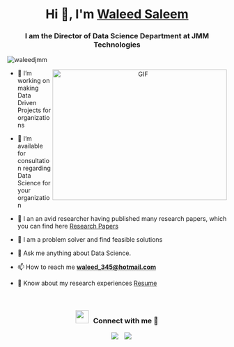 <h1 align="center">Hi 👋, I'm <a href="https://waleedjmm.github.io/Me.io/" target="blank">
Waleed Saleem</a></h1>
<h3 align="center">I am the Director of Data Science Department at JMM Technologies </h3>

<p align="left"> <img src="https://komarev.com/ghpvc/?username=1waleedjmm&label=Profile%20views&color=0e75b6&style=flat" alt="waleedjmm" /> </p>

<a target="_blank" align="center">
  <img align="right" top="500" height="300" width="400" alt="GIF" src="https://media.giphy.com/media/SWoSkN6DxTszqIKEqv/giphy.gif">
</a>

- 🔭 I’m working on making Data Driven Projects for organizations


- 🤝 I’m available for consultation regarding Data Science for your organization


- 📝 I an an avid researcher having published many research papers, which you can find here <a href="https://github.com/waleedjmm/Research-Papers" target="blank">Research Papers</a>


- 🔭 I am a problem solver and find feasible solutions

- 💬 Ask me anything about Data Science.

- 📫 How to reach me **waleed_345@hotmail.com**

- 📄 Know about my research experiences <a href="https://github.com/waleedjmm/Research-Papers" target="blank">Resume</a>
<br/>
<h3 align="center" > <img src="https://media.giphy.com/media/iY8CRBdQXODJSCERIr/giphy.gif" width="30" height="30" style="margin-right: 10px;">Connect with me 🤝 </h3>

<p align="center">

 <div align="center"  class="icons-social" style="margin-left: 10px;">
        <a style="margin-left: 10px;"  target="_blank" href="https://www.linkedin.com/in/waleed-s/">
			<img src="https://img.icons8.com/doodle/40/000000/linkedin--v2.png"></a>
        <a style="margin-left: 10px;" target="_blank" href="https://github.com/waleedjmm">
		<img src="https://img.icons8.com/doodle/40/000000/github--v1.png"></a>
		
	  
       
</p>


